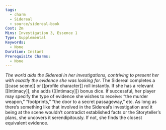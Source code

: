 ```yaml
---
tags:
  - charm
  - Sidereal
  - source/sidereal-book
Cost: 2m
Mins: Investigation 3, Essence 1
Type: Supplemental
Keywords:
  - None
Duration: Instant
Prerequisite Charms:
  - None
---
```

*The world aids the Sidereal in her investigations, contriving to present her with exactly the evidence she was looking for.*
The Sidereal completes a [[case scene]] or [[profile character]] roll instantly. If she has a relevant [[Intimacy]], she adds ([[Intimacy]]) bonus dice. If successful, her player may specify the type of evidence she wishes to receive: “the murder weapon,” “footprints,” “the door to a secret passageway,” etc. As long as there’s something like that involved in the Sidereal’s investigation and it being at the scene wouldn’t contradict established facts or the Storyteller’s plans, she uncovers it serendipitously. If not, she finds the closest equivalent evidence.